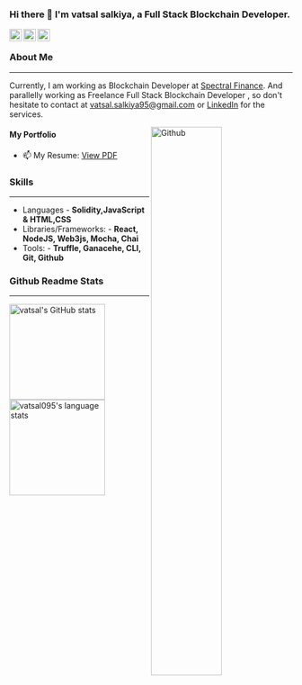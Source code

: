 ### Hi there 👋 I'm vatsal salkiya, a Full Stack Blockchain Developer.
<!-- Please don't remove this: Grab your social icons from https://github.com/carlsednaoui/gitsocial -->

<!-- display the social media buttons in your README -->

<a href="https://www.linkedin.com/in/vatsal-h-salkiya/">
  <img align="left" alt="Akshit's Linkdein" width="22px" src="https://cdn.jsdelivr.net/npm/simple-icons@v3/icons/linkedin.svg" />
</a>
<a href="mailto:vatsal.salkiya95@gmail.com">
  <img align="left" alt="Akshit's Github" width="22px" src="https://cdn.jsdelivr.net/npm/simple-icons@v3/icons/gmail.svg" />
</a>
<a href="https://github.com/vatsal095">
  <img align="left" alt="Akshit's Github" width="22px" src="https://cdn.jsdelivr.net/npm/simple-icons@v3/icons/github.svg" />
</a>
&nbsp;

### About Me ###
----------------------------------------------------------------------------------------------------------------------------
Currently, I am working as Blockchain Developer at [Spectral Finance](https://spectral.finance/).
And parallelly working as Freelance Full Stack Blockchain Developer , so don't hesitate to contact at vatsal.salkiya95@gmail.com or [LinkedIn](https://www.linkedin.com/in/vatsal-h-salkiya/) for the services.

<img width="50%" align="right" alt="Github" src="https://raw.githubusercontent.com/onimur/.github/master/.resources/git-header.svg" />

#### My Portfolio ####
- 📫 My Resume: [View PDF](https://docs.google.com/document/d/16IondubzGxG3yZ78Chejp0B8yrLk4Ns_/edit)


### Skills ###
----------------------------------------------------------------------------------------------------------------------------
- Languages - **Solidity,JavaScript & HTML,CSS**
- Libraries/Frameworks: - **React, NodeJS, Web3js, Mocha, Chai**
- Tools: - **Truffle, Ganacehe, CLI, Git, Github**

### Github Readme Stats ###
----------------------------------------------------------------------------------------------------------------------------
<a href="https://profile-summary-for-github.com/user/vatsal095">
  <img align="left" height="170px" src="https://github-readme-stats.vercel.app/api?username=vatsaL095&show_icons=true&line_height=27&count_private=true&include_all_commits=true" alt="vatsal's GitHub stats"/>
  <img height="170px" src="https://github-readme-stats.vercel.app/api/top-langs/?username=vatsal095&hide_langs_below=5&layout=compact" alt="vatsal095's language stats"/>
</a>

